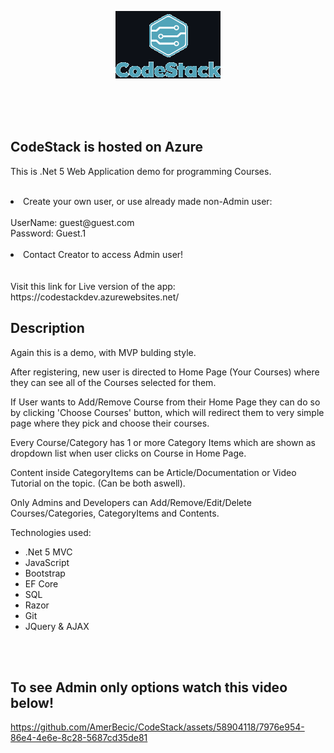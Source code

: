 <p align="center"><img src="\WebApp\wwwroot\assets\logo_README.png" /> </p>
<br/>
<br/>
<br/>

## CodeStack is hosted on Azure

This is .Net 5 Web Application demo for programming Courses.

<br/>

<li>Create your own user, or use already made non-Admin user: </li>
<br/>
UserName: guest@guest.com 
<br/>
Password: Guest.1
<br/>
<br/>
<li> Contact Creator to access Admin user! </li>
<br/>
<br/>
Visit this link for Live version of the app: https://codestackdev.azurewebsites.net/

## Description

Again this is a demo, with MVP bulding style. <br/>

After registering, new user is directed to Home Page (Your Courses) where they can see all of the Courses selected for them. <br/>

If User wants to Add/Remove Course from their Home Page they can do so by clicking 'Choose Courses' button, which will redirect them to very simple page where they pick and choose their courses.<br/>

Every Course/Category has 1 or more Category Items which are shown as dropdown list when user clicks on Course in Home Page. <br/>

Content inside CategoryItems can be Article/Documentation or Video Tutorial on the topic. (Can be both aswell).<br/>

Only Admins and Developers can Add/Remove/Edit/Delete  Courses/Categories, CategoryItems and Contents.

Technologies used:

- .Net 5 MVC
- JavaScript
- Bootstrap
- EF Core
- SQL
- Razor
- Git
- JQuery & AJAX


<br/>
<br/>

<h2>To see Admin only options watch this video below!<br/> </h2>

https://github.com/AmerBecic/CodeStack/assets/58904118/7976e954-86e4-4e6e-8c28-5687cd35de81







